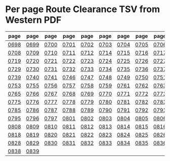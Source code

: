 # Per page Route Clearance TSV from Western PDF

|page|page|page|page|page|page|page|page|page|page|
|----|----|----|----|----|----|----|----|----|----|
|[0698](tsv/pg_0698.tsv)|[0699](tsv/pg_0699.tsv)|[0700](tsv/pg_0700.tsv)|[0701](tsv/pg_0701.tsv)|[0702](tsv/pg_0702.tsv)|[0703](tsv/pg_0703.tsv)|[0704](tsv/pg_0704.tsv)|[0705](tsv/pg_0705.tsv)|[0706](tsv/pg_0706.tsv)|[0707](tsv/pg_0707.tsv)|
|[0708](tsv/pg_0708.tsv)|[0709](tsv/pg_0709.tsv)|[0710](tsv/pg_0710.tsv)|[0711](tsv/pg_0711.tsv)|[0712](tsv/pg_0712.tsv)|[0714](tsv/pg_0714.tsv)|[0715](tsv/pg_0715.tsv)|[0716](tsv/pg_0716.tsv)|[0717](tsv/pg_0717.tsv)|[0718](tsv/pg_0718.tsv)|
|[0719](tsv/pg_0719.tsv)|[0720](tsv/pg_0720.tsv)|[0721](tsv/pg_0721.tsv)|[0722](tsv/pg_0722.tsv)|[0723](tsv/pg_0723.tsv)|[0724](tsv/pg_0724.tsv)|[0725](tsv/pg_0725.tsv)|[0726](tsv/pg_0726.tsv)|[0727](tsv/pg_0727.tsv)|[0728](tsv/pg_0728.tsv)|
|[0729](tsv/pg_0729.tsv)|[0730](tsv/pg_0730.tsv)|[0731](tsv/pg_0731.tsv)|[0732](tsv/pg_0732.tsv)|[0733](tsv/pg_0733.tsv)|[0734](tsv/pg_0734.tsv)|[0735](tsv/pg_0735.tsv)|[0736](tsv/pg_0736.tsv)|[0737](tsv/pg_0737.tsv)|[0738](tsv/pg_0738.tsv)|
|[0739](tsv/pg_0739.tsv)|[0740](tsv/pg_0740.tsv)|[0741](tsv/pg_0741.tsv)|[0746](tsv/pg_0746.tsv)|[0747](tsv/pg_0747.tsv)|[0748](tsv/pg_0748.tsv)|[0749](tsv/pg_0749.tsv)|[0750](tsv/pg_0750.tsv)|[0751](tsv/pg_0751.tsv)|[0752](tsv/pg_0752.tsv)|
|[0753](tsv/pg_0753.tsv)|[0755](tsv/pg_0755.tsv)|[0756](tsv/pg_0756.tsv)|[0757](tsv/pg_0757.tsv)|[0758](tsv/pg_0758.tsv)|[0759](tsv/pg_0759.tsv)|[0761](tsv/pg_0761.tsv)|[0762](tsv/pg_0762.tsv)|[0763](tsv/pg_0763.tsv)|[0764](tsv/pg_0764.tsv)|
|[0765](tsv/pg_0765.tsv)|[0766](tsv/pg_0766.tsv)|[0767](tsv/pg_0767.tsv)|[0768](tsv/pg_0768.tsv)|[0769](tsv/pg_0769.tsv)|[0770](tsv/pg_0770.tsv)|[0771](tsv/pg_0771.tsv)|[0772](tsv/pg_0772.tsv)|[0773](tsv/pg_0773.tsv)|[0774](tsv/pg_0774.tsv)|
|[0775](tsv/pg_0775.tsv)|[0776](tsv/pg_0776.tsv)|[0777](tsv/pg_0777.tsv)|[0778](tsv/pg_0778.tsv)|[0779](tsv/pg_0779.tsv)|[0780](tsv/pg_0780.tsv)|[0781](tsv/pg_0781.tsv)|[0782](tsv/pg_0782.tsv)|[0783](tsv/pg_0783.tsv)|[0784](tsv/pg_0784.tsv)|
|[0785](tsv/pg_0785.tsv)|[0786](tsv/pg_0786.tsv)|[0787](tsv/pg_0787.tsv)|[0788](tsv/pg_0788.tsv)|[0789](tsv/pg_0789.tsv)|[0790](tsv/pg_0790.tsv)|[0791](tsv/pg_0791.tsv)|[0792](tsv/pg_0792.tsv)|[0793](tsv/pg_0793.tsv)|[0794](tsv/pg_0794.tsv)|
|[0795](tsv/pg_0795.tsv)|[0796](tsv/pg_0796.tsv)|[0797](tsv/pg_0797.tsv)|[0801](tsv/pg_0801.tsv)|[0802](tsv/pg_0802.tsv)|[0803](tsv/pg_0803.tsv)|[0804](tsv/pg_0804.tsv)|[0805](tsv/pg_0805.tsv)|[0806](tsv/pg_0806.tsv)|[0807](tsv/pg_0807.tsv)|
|[0808](tsv/pg_0808.tsv)|[0809](tsv/pg_0809.tsv)|[0810](tsv/pg_0810.tsv)|[0811](tsv/pg_0811.tsv)|[0812](tsv/pg_0812.tsv)|[0813](tsv/pg_0813.tsv)|[0814](tsv/pg_0814.tsv)|[0815](tsv/pg_0815.tsv)|[0816](tsv/pg_0816.tsv)|[0817](tsv/pg_0817.tsv)|
|[0818](tsv/pg_0818.tsv)|[0819](tsv/pg_0819.tsv)|[0820](tsv/pg_0820.tsv)|[0821](tsv/pg_0821.tsv)|[0822](tsv/pg_0822.tsv)|[0823](tsv/pg_0823.tsv)|[0824](tsv/pg_0824.tsv)|[0825](tsv/pg_0825.tsv)|[0826](tsv/pg_0826.tsv)|[0827](tsv/pg_0827.tsv)|
|[0828](tsv/pg_0828.tsv)|[0829](tsv/pg_0829.tsv)|[0830](tsv/pg_0830.tsv)|[0831](tsv/pg_0831.tsv)|[0832](tsv/pg_0832.tsv)|[0833](tsv/pg_0833.tsv)|[0834](tsv/pg_0834.tsv)|[0835](tsv/pg_0835.tsv)|[0836](tsv/pg_0836.tsv)|[0837](tsv/pg_0837.tsv)|
|[0838](tsv/pg_0838.tsv)|[0839](tsv/pg_0839.tsv)|||||||||
